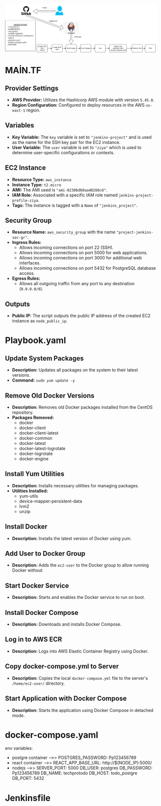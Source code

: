 ![resim](jenkinsproject.png)

# MAİN.TF

## Provider Settings

- **AWS Provider:** Utilizes the Hashicorp AWS module with version `5.45.0`.
- **Region Configuration:** Configured to deploy resources in the AWS `us-east-1` region.

## Variables

- **Key Variable:** The `key` variable is set to `"jenkins-project"` and is used as the name for the SSH key pair for the EC2 instance.
- **User Variable:** The `user` variable is set to `"ziya"` which is used to determine user-specific configurations or contexts.

## EC2 Instance

- **Resource Type:** `aws_instance`
- **Instance Type:** `t2.micro`
- **AMI:** The AMI used is `"ami-0230bd60aa48260c6"`.
- **IAM Role:** Associated with a specific IAM role named `jenkins-project-profile-ziya`.
- **Tags:** The instance is tagged with a `Name` of `"jenkins_project"`.

## Security Group

- **Resource Name:** `aws_security_group` with the name `"project-jenkins-sec-gr"`.
- **Ingress Rules:**
  - Allows incoming connections on port 22 (SSH).
  - Allows incoming connections on port 5000 for web applications.
  - Allows incoming connections on port 3000 for additional web interfaces.
  - Allows incoming connections on port 5432 for PostgreSQL database access.
- **Egress Rules:**
  - Allows all outgoing traffic from any port to any destination (`0.0.0.0/0`).

## Outputs

- **Public IP:** The script outputs the public IP address of the created EC2 instance as `node_public_ip`.




# Playbook.yaml


## Update System Packages
- **Description:** Updates all packages on the system to their latest versions.
- **Command:** `sudo yum update -y`

## Remove Old Docker Versions
- **Description:** Removes old Docker packages installed from the CentOS repository.
- **Packages Removed:**
  - docker
  - docker-client
  - docker-client-latest
  - docker-common
  - docker-latest
  - docker-latest-logrotate
  - docker-logrotate
  - docker-engine

## Install Yum Utilities
- **Description:** Installs necessary utilities for managing packages.
- **Utilities Installed:**
  - yum-utils
  - device-mapper-persistent-data
  - lvm2
  - unzip

## Install Docker
- **Description:** Installs the latest version of Docker using yum.

## Add User to Docker Group
- **Description:** Adds the `ec2-user` to the Docker group to allow running Docker without 

## Start Docker Service
- **Description:** Starts and enables the Docker service to run on boot.

## Install Docker Compose
- **Description:** Downloads and installs Docker Compose.

## Log in to AWS ECR
- **Description:** Logs into AWS Elastic Container Registry using Docker.


## Copy docker-compose.yml to Server
- **Description:** Copies the local `docker-compose.yml` file to the server's `/home/ec2-user/` directory.

## Start Application with Docker Compose
- **Description:** Starts the application using Docker Compose in detached mode.

# docker-compose.yaml
env variables: 
- postgre container -->> POSTGRES_PASSWORD: Pp123456789
- react container -->> REACT_APP_BASE_URL: http://${NODE_IP}:5000/
- nodejs -->>
            SERVER_PORT: 5000
            DB_USER: postgres
            DB_PASSWORD: Pp123456789
            DB_NAME: techprotodo
            DB_HOST: todo_postgre
            DB_PORT: 5432

# Jenkinsfile